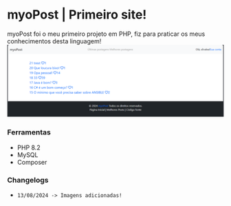 # myoPost | Primeiro site!
myoPost foi o meu primeiro projeto em PHP, fiz para praticar os meus conhecimentos desta linguagem!
![imagem do site](site_img.png)

### Ferramentas
- PHP 8.2
- MySQL
- Composer

### Changelogs
- ``13/08/2024 -> Imagens adicionadas!``